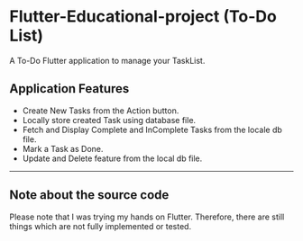 # Flutter-Educational-project (To-Do List)

A To-Do Flutter application to manage your TaskList.



## Application Features
* Create New Tasks from the Action button.
* Locally store created Task using database file.
* Fetch and Display Complete and InComplete Tasks from the locale db file.
* Mark a Task as Done.
* Update and Delete feature from the local db file.
  
---
## Note about the source code

Please note that I was trying my hands on Flutter. Therefore, there are still things which are not fully implemented or tested.
